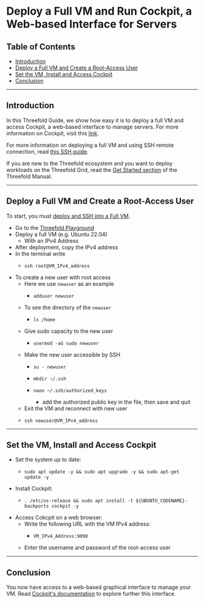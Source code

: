 <h1> Deploy a Full VM and Run Cockpit, a Web-based Interface for Servers </h1>

<h2> Table of Contents </h2>

- [Introduction](#introduction)
- [Deploy a Full VM and Create a Root-Access User](#deploy-a-full-vm-and-create-a-root-access-user)
- [Set the VM, Install and Access Cockpit](#set-the-vm-install-and-access-cockpit)
- [Conclusion](#conclusion)

***

## Introduction

In this Threefold Guide, we show how easy it is to deploy a full VM and access Cockpit, a web-based interface to manage servers. For more information on Cockpit, visit this [link](https://cockpit-project.org/).

For more information on deploying a full VM and using SSH remote connection, read [this SSH guide](../../ssh_guide/ssh_guide.md).

If you are new to the Threefold ecosystem and you want to deploy workloads on the Threefold Grid, read the [Get Started section](../../tfgrid3_getstarted.md) of the Threefold Manual.

***

## Deploy a Full VM and Create a Root-Access User

To start, you must [deploy and SSH into a Full VM](../../ssh_guide/ssh_guide.md).

* Go to the [Threefold Playground](https://play.grid.tf/#/)
* Deploy a full VM (e.g. Ubuntu 22.04)
  * With an IPv4 Address
* After deployment, copy the IPv4 address
* In the terminal write
  * ``` 
    ssh root@VM_IPv4_address
    ```
* To create a new user with root access
  * Here we use `newuser` as an example
    * ``` 
      adduser newuser
      ```
  * To see the directory of the `newuser` 
    * ``` 
      ls /home
      ```
  * Give sudo capacity to the new user
    * ```
      usermod -aG sudo newuser
      ```
  * Make the new user accessible by SSH
    * ```
      su - newuser
      ```
    * ```
      mkdir ~/.ssh
      ```
    * ```
      nano ~/.ssh/authorized_keys
      ```
      * add the authorized public key in the file, then save and quit
  * Exit the VM and reconnect with new user
  * ``` 
    ssh newuser@VM_IPv4_address
    ```

***

## Set the VM, Install and Access Cockpit

* Set the system up to date:
  * ```
    sudo apt update -y && sudo apt upgrade -y && sudo apt-get update -y
    ```
* Install Cockpit:
  * ```
    . /etc/os-release && sudo apt install -t ${UBUNTU_CODENAME}-backports cockpit -y
    ```
* Access Cokcpit on a web browser:
  * Write the following URL with the VM IPv4 address: 
    * ```
      VM_IPv4_Address:9090
      ```
  * Enter the username and password of the root-access user

***

## Conclusion

You now have access to a web-based graphical interface to manage your VM. Read [Cockpit's documentation](https://cockpit-project.org/documentation.html) to explore further this interface.